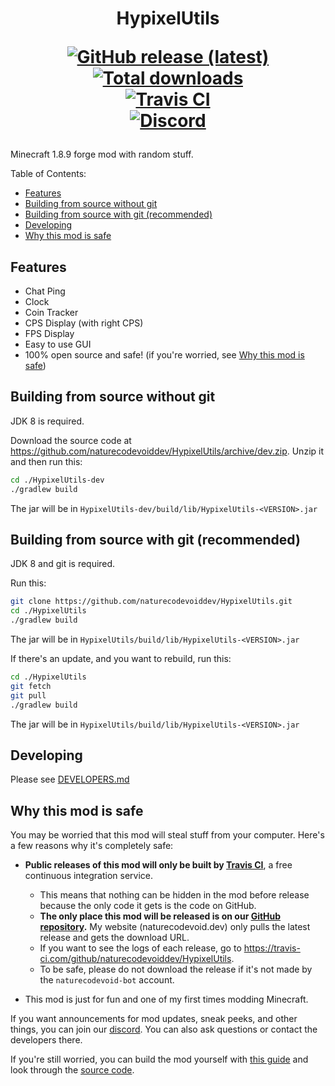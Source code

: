 <h1 align="center">
HypixelUtils

<br>

<a href="https://naturecodevoid.dev/downloads/?name=hypixelutils"><img align="center" alt="GitHub release (latest)" src="https://img.shields.io/github/v/release/naturecodevoiddev/HypixelUtils?label=latest%20release%20%28click%20to%20download%29&style=for-the-badge&logo=github"></a>
<br>
<a href="https://naturecodevoid.dev/downloads/?name=hypixelutils"><img align="center" alt="Total downloads" src="https://img.shields.io/github/downloads/naturecodevoiddev/HypixelUtils/total?style=for-the-badge&logo=github"></a>
<br>
<a href="https://travis-ci.com/github/naturecodevoiddev/HypixelUtils"><img align="center" alt="Travis CI" src="https://img.shields.io/travis/com/naturecodevoiddev/HypixelUtils?style=for-the-badge&logo=travis"></a>
<br>
<a href="https://discord.gg/"><img align="center" alt="Discord" src="https://img.shields.io/discord/0?logo=discord&style=for-the-badge&label=Discord"></a>

</h1>

<!-- [![GitHub release (latest by date)](https://img.shields.io/github/v/release/naturecodevoiddev/HypixelUtils?label=latest%20release%20%28click%20to%20download%29&style=for-the-badge)](https://naturecodevoid.dev/downloads.html?name=hypixelutils)
[![Travis-ci.com stable](https://img.shields.io/travis/com/naturecodevoiddev/HypixelUtils?style=for-the-badge)](https://travis-ci.com/github/naturecodevoiddev/HypixelUtils) -->

Minecraft 1.8.9 forge mod with random stuff.

Table of Contents:

-   [Features](#features)
-   [Building from source without git](#building-from-source-without-git)
-   [Building from source with git (recommended)](#building-from-source-with-git-recommended)
-   [Developing](#developing)
-   [Why this mod is safe](#why-this-mod-is-safe)

## Features

-   Chat Ping
-   Clock
-   Coin Tracker
-   CPS Display (with right CPS)
-   FPS Display
-   Easy to use GUI
-   100% open source and safe! (if you're worried, see [Why this mod is safe](#why-this-mod-is-safe))

## Building from source without git

JDK 8 is required.

Download the source code at https://github.com/naturecodevoiddev/HypixelUtils/archive/dev.zip. Unzip it and then run
this:

```sh
cd ./HypixelUtils-dev
./gradlew build
```

The jar will be in `HypixelUtils-dev/build/lib/HypixelUtils-<VERSION>.jar`

## Building from source with git (recommended)

JDK 8 and git is required.

Run this:

```sh
git clone https://github.com/naturecodevoiddev/HypixelUtils.git
cd ./HypixelUtils
./gradlew build
```

The jar will be in `HypixelUtils/build/lib/HypixelUtils-<VERSION>.jar`

If there's an update, and you want to rebuild, run this:

```sh
cd ./HypixelUtils
git fetch
git pull
./gradlew build
```

The jar will be in `HypixelUtils/build/lib/HypixelUtils-<VERSION>.jar`

## Developing

Please see [DEVELOPERS.md](/DEVELOPERS.md)

## Why this mod is safe

You may be worried that this mod will steal stuff from your computer. Here's a few reasons why it's completely safe:

-   **Public releases of this mod will only be built by [Travis CI](https://travis-ci.com/)**, a free continuous
    integration service.

    -   This means that nothing can be hidden in the mod before release because the only code it gets is the code on
        GitHub.
    -   **The only place this mod will be released is on our
        [GitHub repository](https://github.com/naturecodevoiddev/HypixelUtils).** My website (naturecodevoid.dev) only
        pulls the latest release and gets the download URL.
    -   If you want to see the logs of each release, go to https://travis-ci.com/github/naturecodevoiddev/HypixelUtils.
    -   To be safe, please do not download the release if it's not made by the `naturecodevoid-bot` account.

-   This mod is just for fun and one of my first times modding Minecraft.

If you want announcements for mod updates, sneak peeks, and other things, you can join our
[discord](https://discord.gg/). You can also ask questions or contact the developers there.

If you're still worried, you can build the mod yourself with [this guide](#building-from-source-without-git) and look through the [source code](/src/main/java/dev/naturecodevoid/hypixelutils).
